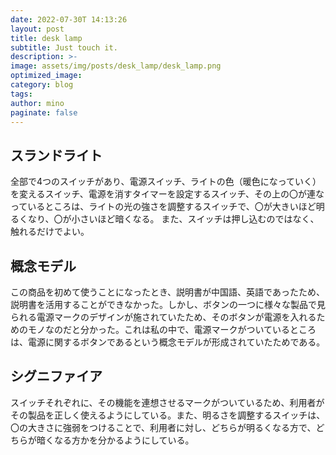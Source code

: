 ```yaml
---
date: 2022-07-30T 14:13:26
layout: post
title: desk lamp
subtitle: Just touch it.
description: >-
image: assets/img/posts/desk_lamp/desk_lamp.png
optimized_image: 
category: blog
tags: 
author: mino
paginate: false
---
```


## スランドライト

全部で4つのスイッチがあり、電源スイッチ、ライトの色（暖色になっていく）を変えるスイッチ、電源を消すタイマーを設定するスイッチ、その上の〇が連なっているところは、ライトの光の強さを調整するスイッチで、〇が大きいほど明るくなり、〇が小さいほど暗くなる。
また、スイッチは押し込むのではなく、触れるだけでよい。

## 概念モデル

この商品を初めて使うことになったとき、説明書が中国語、英語であったため、説明書を活用することができなかった。しかし、ボタンの一つに様々な製品で見られる電源マークのデザインが施されていたため、そのボタンが電源を入れるためのモノなのだと分かった。これは私の中で、電源マークがついているところは、電源に関するボタンであるという概念モデルが形成されていたためである。


## シグニファイア

スイッチそれぞれに、その機能を連想させるマークがついているため、利用者がその製品を正しく使えるようにしている。また、明るさを調整するスイッチは、〇の大きさに強弱をつけることで、利用者に対し、どちらが明るくなる方で、どちらが暗くなる方かを分かるようにしている。
